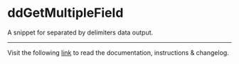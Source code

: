 # ddGetMultipleField

A snippet for separated by delimiters data output.
___
Visit the following [link](http://code.divandesign.biz/modx/ddgetmultiplefield) to read the documentation, instructions & changelog.